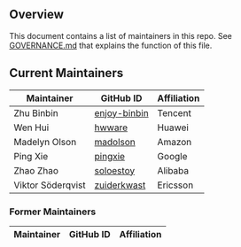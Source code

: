 ## Overview

This document contains a list of maintainers in this repo.
See [GOVERNANCE.md](GOVERNANCE.md) that explains the function of this file.

## Current Maintainers

| Maintainer          | GitHub ID                                       | Affiliation |
| ------------------- | ----------------------------------------------- | ----------- |
| Zhu Binbin          | [enjoy-binbin](https://github.com/enjoy-binbin) | Tencent     |
| Wen Hui             | [hwware](https://github.com/hwware)             | Huawei      |
| Madelyn Olson       | [madolson](https://github.com/madolson)         | Amazon      |
| Ping Xie            | [pingxie](https://github.com/pingxie)           | Google      |
| Zhao Zhao           | [soloestoy](https://github.com/soloestoy)       | Alibaba     |
| Viktor Söderqvist  | [zuiderkwast](https://github.com/zuiderkwast)   | Ericsson    |


### Former Maintainers

| Maintainer          | GitHub ID                                       | Affiliation |
| ------------------- | ----------------------------------------------- | ----------- |